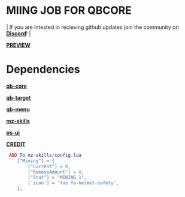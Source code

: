 # MIING JOB FOR QBCORE

| If you are intested in recieving github updates join the community on **[Discord](https://discord.gg/3t2prQhEhP)**! |



**[PREVIEW](https://youtu.be/t8NJCqbk62A)**




# Dependencies


**[qb-core](https://github.com/qbcore-framework/qb-core)**

**[qb-target](https://github.com/qbcore-framework/qb-target)**

**[qb-menu](https://github.com/qbcore-framework/qb-menu)**

**[mz-skills](https://github.com/MrZainRP/mz-skills)**

**[ps-ui](https://github.com/Project-Sloth/ps-ui)**

**[CREDIT](https://github.com/MT-Scripts/mt-mining)**






```lua
 ADD To mz-skills/config.lua
    ["Mining"] = {
        ["Current"] = 0,
        ["RemoveAmount"] = 0,
        ["Stat"] = "MINING_1",
        ['icon'] = 'fas fa-helmet-safety', 
    }, 
````
